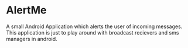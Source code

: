 # AlertMe
A small Android Application which alerts the user of incoming messages. This application is just to play around with broadcast recievers and sms managers in android.
